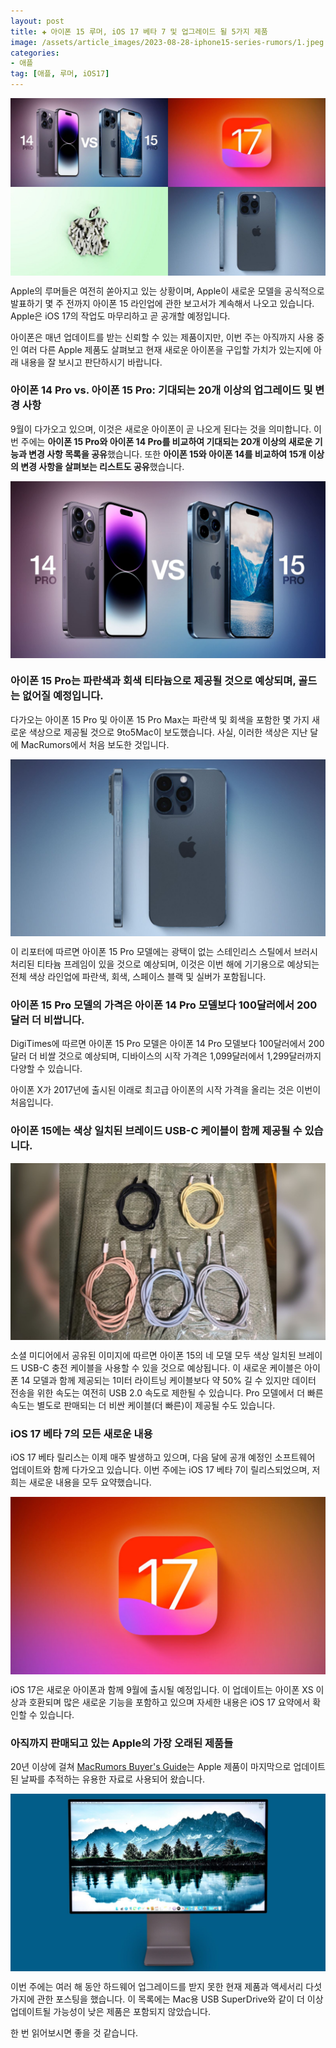 ```yaml
---
layout: post  
title: ✚ 아이폰 15 루머, iOS 17 베타 7 및 업그레이드 될 5가지 제품
image: /assets/article_images/2023-08-28-iphone15-series-rumors/1.jpeg
categories:
- 애플
tag: [애플, 루머, iOS17]
---
```


<div class="markdown-image">
<img src="/assets/article_images/2023-08-28-iphone15-series-rumors/1.jpeg" alt="" align="middle"/> </div>


<p class="drop-korean">
Apple의 루머들은 여전히 쏟아지고 있는 상황이며, Apple이 새로운 모델을 공식적으로 발표하기 몇 주 전까지 아이폰 15 라인업에 관한 보고서가 계속해서 나오고 있습니다. Apple은 iOS 17의 작업도 마무리하고 곧 공개할 예정입니다.
</p>

아이폰은 매년 업데이트를 받는 신뢰할 수 있는 제품이지만, 이번 주는 아직까지 사용 중인 여러 다른 Apple 제품도 살펴보고 현재 새로운 아이폰을 구입할 가치가 있는지에 아래 내용을 잘 보시고 판단하시기 바랍니다.

### 아이폰 14 Pro vs. 아이폰 15 Pro: 기대되는 20개 이상의 업그레이드 및 변경 사항

9월이 다가오고 있으며, 이것은 새로운 아이폰이 곧 나오게 된다는 것을 의미합니다. 이번 주에는 **아이폰 15 Pro와 아이폰 14 Pro를 비교하여 기대되는 20개 이상의 새로운 기능과 변경 사항 목록을 공유**했습니다. 또한  **아이폰 15와 아이폰 14를 비교하여 15개 이상의 변경 사항을 살펴보는 리스트도 공유**했습니다.

<div class="markdown-image">
<img src="/assets/article_images/2023-08-28-iphone15-series-rumors/2.jpg" alt="" align="middle"/> </div>

### 아이폰 15 Pro는 파란색과 회색 티타늄으로 제공될 것으로 예상되며, 골드는 없어질 예정입니다.

다가오는 아이폰 15 Pro 및 아이폰 15 Pro Max는 파란색 및 회색을 포함한 몇 가지 새로운 색상으로 제공될 것으로 9to5Mac이 보도했습니다. 사실, 이러한 색상은 지난 달에 MacRumors에서 처음 보도한 것입니다.

<div class="markdown-image">
<img src="/assets/article_images/2023-08-28-iphone15-series-rumors/3.jpg" alt="" align="middle"/> </div>

이 리포터에 따르면 아이폰 15 Pro 모델에는 광택이 없는 스테인리스 스틸에서 브러시 처리된 티타늄 프레임이 있을 것으로 예상되며, 이것은 이번 해에 기기용으로 예상되는 전체 색상 라인업에 파란색, 회색, 스페이스 블랙 및 실버가 포함됩니다.

### 아이폰 15 Pro 모델의 가격은 아이폰 14 Pro 모델보다 100달러에서 200달러 더 비쌉니다.

DigiTimes에 따르면 아이폰 15 Pro 모델은 아이폰 14 Pro 모델보다 100달러에서 200달러 더 비쌀 것으로 예상되며, 디바이스의 시작 가격은 1,099달러에서 1,299달러까지 다양할 수 있습니다.

아이폰 X가 2017년에 출시된 이래로 최고급 아이폰의 시작 가격을 올리는 것은 이번이 처음입니다.

### 아이폰 15에는 색상 일치된 브레이드 USB-C 케이블이 함께 제공될 수 있습니다.

<div class="markdown-image">
<img src="/assets/article_images/2023-08-28-iphone15-series-rumors/4.jpg" alt="" align="middle"/> </div>

소셜 미디어에서 공유된 이미지에 따르면 아이폰 15의 네 모델 모두 색상 일치된 브레이드 USB-C 충전 케이블을 사용할 수 있을 것으로 예상됩니다. 이 새로운 케이블은 아이폰 14 모델과 함께 제공되는 1미터 라이트닝 케이블보다 약 50% 길 수 있지만 데이터 전송을 위한 속도는 여전히 USB 2.0 속도로 제한될 수 있습니다. Pro 모델에서 더 빠른 속도는 별도로 판매되는 더 비싼 케이블(더 빠른)이 제공될 수도 있습니다.

### iOS 17 베타 7의 모든 새로운 내용

iOS 17 베타 릴리스는 이제 매주 발생하고 있으며, 다음 달에 공개 예정인 소프트웨어 업데이트와 함께 다가오고 있습니다. 이번 주에는 iOS 17 베타 7이 릴리스되었으며, 저희는 새로운 내용을 모두 요약했습니다.

<div class="markdown-image">
<img src="/assets/article_images/2023-08-28-iphone15-series-rumors/5.jpg" alt="" align="middle"/> </div>

iOS 17은 새로운 아이폰과 함께 9월에 출시될 예정입니다. 이 업데이트는 아이폰 XS 이상과 호환되며 많은 새로운 기능을 포함하고 있으며 자세한 내용은 iOS 17 요약에서 확인할 수 있습니다.

### 아직까지 판매되고 있는 Apple의 가장 오래된 제품들

20년 이상에 걸쳐 [MacRumors Buyer's Guide](https://buyersguide.macrumors.com)는 Apple 제품이 마지막으로 업데이트된 날짜를 추적하는 유용한 자료로 사용되어 왔습니다.

<div class="markdown-image">
<img src="/assets/article_images/2023-08-28-iphone15-series-rumors/6.jpeg" alt="" align="middle"/> </div>

이번 주에는 여러 해 동안 하드웨어 업그레이드를 받지 못한 현재 제품과 액세서리 다섯 가지에 관한 포스팅을 했습니다. 이 목록에는 Mac용 USB SuperDrive와 같이 더 이상 업데이트될 가능성이 낮은 제품은 포함되지 않았습니다.

한 번 읽어보시면 좋을 것 같습니다.

